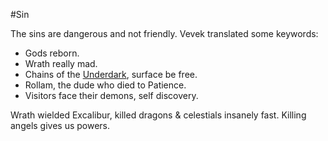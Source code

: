 #Sin 

The sins are dangerous and not friendly.
Vevek translated some keywords:
- Gods reborn.
- Wrath really mad.
- Chains of the [Underdark](obsidian://open?vault=Between%20Two%20Worlds&file=Underdark), surface be free.
- Rollam, the dude who died to Patience.
- Visitors face their demons, self discovery.

Wrath wielded Excalibur, killed dragons & celestials insanely fast. Killing angels gives us powers.
